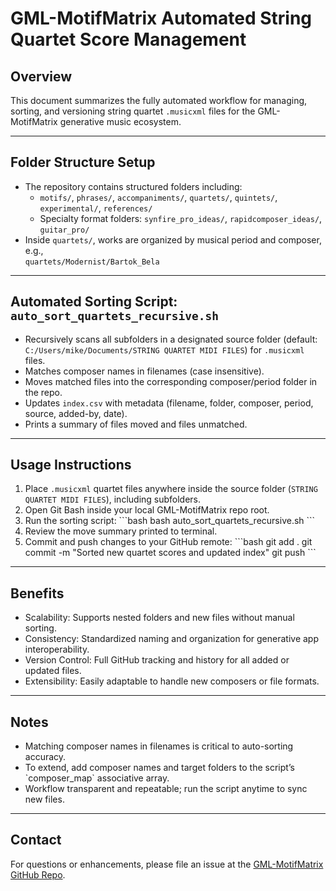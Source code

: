 # GML-MotifMatrix Automated String Quartet Score Management

## Overview

This document summarizes the fully automated workflow for managing, sorting, and versioning string quartet `.musicxml` files for the GML-MotifMatrix generative music ecosystem.

---

## Folder Structure Setup

- The repository contains structured folders including:
  - `motifs/`, `phrases/`, `accompaniments/`, `quartets/`, `quintets/`, `experimental/`, `references/`
  - Specialty format folders: `synfire_pro_ideas/`, `rapidcomposer_ideas/`, `guitar_pro/`
- Inside `quartets/`, works are organized by musical period and composer, e.g.,  
  `quartets/Modernist/Bartok_Bela`

---

## Automated Sorting Script: `auto_sort_quartets_recursive.sh`

- Recursively scans all subfolders in a designated source folder (default: `C:/Users/mike/Documents/STRING QUARTET MIDI FILES`) for `.musicxml` files.
- Matches composer names in filenames (case insensitive).
- Moves matched files into the corresponding composer/period folder in the repo.
- Updates `index.csv` with metadata (filename, folder, composer, period, source, added-by, date).
- Prints a summary of files moved and files unmatched.

---

## Usage Instructions

1. Place `.musicxml` quartet files anywhere inside the source folder (`STRING QUARTET MIDI FILES`), including subfolders.
2. Open Git Bash inside your local GML-MotifMatrix repo root.
3. Run the sorting script:
   \`\`\`bash
   bash auto_sort_quartets_recursive.sh
   \`\`\`
4. Review the move summary printed to terminal.
5. Commit and push changes to your GitHub remote:
   \`\`\`bash
   git add .
   git commit -m "Sorted new quartet scores and updated index"
   git push
   \`\`\`

---

## Benefits

- Scalability: Supports nested folders and new files without manual sorting.
- Consistency: Standardized naming and organization for generative app interoperability.
- Version Control: Full GitHub tracking and history for all added or updated files.
- Extensibility: Easily adaptable to handle new composers or file formats.

---

## Notes

- Matching composer names in filenames is critical to auto-sorting accuracy.
- To extend, add composer names and target folders to the script’s \`composer_map\` associative array.
- Workflow transparent and repeatable; run the script anytime to sync new files.

---

## Contact

For questions or enhancements, please file an issue at the [GML-MotifMatrix GitHub Repo](https://github.com/mikeb55/GML-MotifMatrix).
